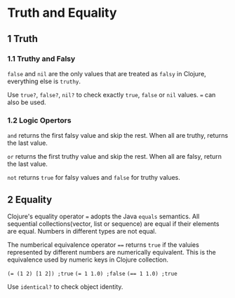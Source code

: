# Truth and Equality

## 1 Truth

### 1.1 Truthy and Falsy

`false` and `nil` are the only values that are treated as `falsy` in Clojure, everything else is `truthy`.

Use `true?`, `false?`, `nil?` to check exactly `true`, `false` or `nil` values. `=` can also be used.

### 1.2 Logic Opertors

`and` returns the first falsy value and skip the rest. When all are truthy, returns the last value.

`or` returns the first truthy value and skip the rest. When all are falsy, return the last value.

`not` returns `true` for falsy values and `false` for truthy values.

## 2 Equality

Clojure's equality operator `=` adopts the Java `equals` semantics. All sequential collections(vector, list or sequence) are equal if their elements are equal. Numbers in different types are not equal.

The numberical equivalence operator `==` returns `true` if the valuies represented by different numbers are numerically equivalent. This is the equivalence used by numeric keys in Clojure collection.

`(= (1 2) [1 2]) ;true`
`(= 1 1.0) ;false`
`(== 1 1.0) ;true`

Use `identical?` to check object identity.
